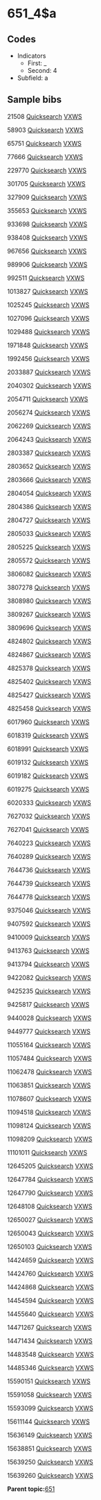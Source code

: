 # 651\_4$a

## Codes

-   Indicators
    -   First: \_
    -   Second: 4
-   Subfield: a

## Sample bibs

21508 [Quicksearch](https://search.library.yale.edu/catalog/21508) [VXWS](http://prodorbis.library.yale.edu:7014/vxws/GetHoldingsService?bibId=21508)

58903 [Quicksearch](https://search.library.yale.edu/catalog/58903) [VXWS](http://prodorbis.library.yale.edu:7014/vxws/GetHoldingsService?bibId=58903)

65751 [Quicksearch](https://search.library.yale.edu/catalog/65751) [VXWS](http://prodorbis.library.yale.edu:7014/vxws/GetHoldingsService?bibId=65751)

77666 [Quicksearch](https://search.library.yale.edu/catalog/77666) [VXWS](http://prodorbis.library.yale.edu:7014/vxws/GetHoldingsService?bibId=77666)

229770 [Quicksearch](https://search.library.yale.edu/catalog/229770) [VXWS](http://prodorbis.library.yale.edu:7014/vxws/GetHoldingsService?bibId=229770)

301705 [Quicksearch](https://search.library.yale.edu/catalog/301705) [VXWS](http://prodorbis.library.yale.edu:7014/vxws/GetHoldingsService?bibId=301705)

327909 [Quicksearch](https://search.library.yale.edu/catalog/327909) [VXWS](http://prodorbis.library.yale.edu:7014/vxws/GetHoldingsService?bibId=327909)

355653 [Quicksearch](https://search.library.yale.edu/catalog/355653) [VXWS](http://prodorbis.library.yale.edu:7014/vxws/GetHoldingsService?bibId=355653)

933698 [Quicksearch](https://search.library.yale.edu/catalog/933698) [VXWS](http://prodorbis.library.yale.edu:7014/vxws/GetHoldingsService?bibId=933698)

938408 [Quicksearch](https://search.library.yale.edu/catalog/938408) [VXWS](http://prodorbis.library.yale.edu:7014/vxws/GetHoldingsService?bibId=938408)

967656 [Quicksearch](https://search.library.yale.edu/catalog/967656) [VXWS](http://prodorbis.library.yale.edu:7014/vxws/GetHoldingsService?bibId=967656)

989906 [Quicksearch](https://search.library.yale.edu/catalog/989906) [VXWS](http://prodorbis.library.yale.edu:7014/vxws/GetHoldingsService?bibId=989906)

992511 [Quicksearch](https://search.library.yale.edu/catalog/992511) [VXWS](http://prodorbis.library.yale.edu:7014/vxws/GetHoldingsService?bibId=992511)

1013827 [Quicksearch](https://search.library.yale.edu/catalog/1013827) [VXWS](http://prodorbis.library.yale.edu:7014/vxws/GetHoldingsService?bibId=1013827)

1025245 [Quicksearch](https://search.library.yale.edu/catalog/1025245) [VXWS](http://prodorbis.library.yale.edu:7014/vxws/GetHoldingsService?bibId=1025245)

1027096 [Quicksearch](https://search.library.yale.edu/catalog/1027096) [VXWS](http://prodorbis.library.yale.edu:7014/vxws/GetHoldingsService?bibId=1027096)

1029488 [Quicksearch](https://search.library.yale.edu/catalog/1029488) [VXWS](http://prodorbis.library.yale.edu:7014/vxws/GetHoldingsService?bibId=1029488)

1971848 [Quicksearch](https://search.library.yale.edu/catalog/1971848) [VXWS](http://prodorbis.library.yale.edu:7014/vxws/GetHoldingsService?bibId=1971848)

1992456 [Quicksearch](https://search.library.yale.edu/catalog/1992456) [VXWS](http://prodorbis.library.yale.edu:7014/vxws/GetHoldingsService?bibId=1992456)

2033887 [Quicksearch](https://search.library.yale.edu/catalog/2033887) [VXWS](http://prodorbis.library.yale.edu:7014/vxws/GetHoldingsService?bibId=2033887)

2040302 [Quicksearch](https://search.library.yale.edu/catalog/2040302) [VXWS](http://prodorbis.library.yale.edu:7014/vxws/GetHoldingsService?bibId=2040302)

2054711 [Quicksearch](https://search.library.yale.edu/catalog/2054711) [VXWS](http://prodorbis.library.yale.edu:7014/vxws/GetHoldingsService?bibId=2054711)

2056274 [Quicksearch](https://search.library.yale.edu/catalog/2056274) [VXWS](http://prodorbis.library.yale.edu:7014/vxws/GetHoldingsService?bibId=2056274)

2062269 [Quicksearch](https://search.library.yale.edu/catalog/2062269) [VXWS](http://prodorbis.library.yale.edu:7014/vxws/GetHoldingsService?bibId=2062269)

2064243 [Quicksearch](https://search.library.yale.edu/catalog/2064243) [VXWS](http://prodorbis.library.yale.edu:7014/vxws/GetHoldingsService?bibId=2064243)

2803387 [Quicksearch](https://search.library.yale.edu/catalog/2803387) [VXWS](http://prodorbis.library.yale.edu:7014/vxws/GetHoldingsService?bibId=2803387)

2803652 [Quicksearch](https://search.library.yale.edu/catalog/2803652) [VXWS](http://prodorbis.library.yale.edu:7014/vxws/GetHoldingsService?bibId=2803652)

2803666 [Quicksearch](https://search.library.yale.edu/catalog/2803666) [VXWS](http://prodorbis.library.yale.edu:7014/vxws/GetHoldingsService?bibId=2803666)

2804054 [Quicksearch](https://search.library.yale.edu/catalog/2804054) [VXWS](http://prodorbis.library.yale.edu:7014/vxws/GetHoldingsService?bibId=2804054)

2804386 [Quicksearch](https://search.library.yale.edu/catalog/2804386) [VXWS](http://prodorbis.library.yale.edu:7014/vxws/GetHoldingsService?bibId=2804386)

2804727 [Quicksearch](https://search.library.yale.edu/catalog/2804727) [VXWS](http://prodorbis.library.yale.edu:7014/vxws/GetHoldingsService?bibId=2804727)

2805033 [Quicksearch](https://search.library.yale.edu/catalog/2805033) [VXWS](http://prodorbis.library.yale.edu:7014/vxws/GetHoldingsService?bibId=2805033)

2805225 [Quicksearch](https://search.library.yale.edu/catalog/2805225) [VXWS](http://prodorbis.library.yale.edu:7014/vxws/GetHoldingsService?bibId=2805225)

2805572 [Quicksearch](https://search.library.yale.edu/catalog/2805572) [VXWS](http://prodorbis.library.yale.edu:7014/vxws/GetHoldingsService?bibId=2805572)

3806082 [Quicksearch](https://search.library.yale.edu/catalog/3806082) [VXWS](http://prodorbis.library.yale.edu:7014/vxws/GetHoldingsService?bibId=3806082)

3807278 [Quicksearch](https://search.library.yale.edu/catalog/3807278) [VXWS](http://prodorbis.library.yale.edu:7014/vxws/GetHoldingsService?bibId=3807278)

3808980 [Quicksearch](https://search.library.yale.edu/catalog/3808980) [VXWS](http://prodorbis.library.yale.edu:7014/vxws/GetHoldingsService?bibId=3808980)

3809267 [Quicksearch](https://search.library.yale.edu/catalog/3809267) [VXWS](http://prodorbis.library.yale.edu:7014/vxws/GetHoldingsService?bibId=3809267)

3809696 [Quicksearch](https://search.library.yale.edu/catalog/3809696) [VXWS](http://prodorbis.library.yale.edu:7014/vxws/GetHoldingsService?bibId=3809696)

4824802 [Quicksearch](https://search.library.yale.edu/catalog/4824802) [VXWS](http://prodorbis.library.yale.edu:7014/vxws/GetHoldingsService?bibId=4824802)

4824867 [Quicksearch](https://search.library.yale.edu/catalog/4824867) [VXWS](http://prodorbis.library.yale.edu:7014/vxws/GetHoldingsService?bibId=4824867)

4825378 [Quicksearch](https://search.library.yale.edu/catalog/4825378) [VXWS](http://prodorbis.library.yale.edu:7014/vxws/GetHoldingsService?bibId=4825378)

4825402 [Quicksearch](https://search.library.yale.edu/catalog/4825402) [VXWS](http://prodorbis.library.yale.edu:7014/vxws/GetHoldingsService?bibId=4825402)

4825427 [Quicksearch](https://search.library.yale.edu/catalog/4825427) [VXWS](http://prodorbis.library.yale.edu:7014/vxws/GetHoldingsService?bibId=4825427)

4825458 [Quicksearch](https://search.library.yale.edu/catalog/4825458) [VXWS](http://prodorbis.library.yale.edu:7014/vxws/GetHoldingsService?bibId=4825458)

6017960 [Quicksearch](https://search.library.yale.edu/catalog/6017960) [VXWS](http://prodorbis.library.yale.edu:7014/vxws/GetHoldingsService?bibId=6017960)

6018319 [Quicksearch](https://search.library.yale.edu/catalog/6018319) [VXWS](http://prodorbis.library.yale.edu:7014/vxws/GetHoldingsService?bibId=6018319)

6018991 [Quicksearch](https://search.library.yale.edu/catalog/6018991) [VXWS](http://prodorbis.library.yale.edu:7014/vxws/GetHoldingsService?bibId=6018991)

6019132 [Quicksearch](https://search.library.yale.edu/catalog/6019132) [VXWS](http://prodorbis.library.yale.edu:7014/vxws/GetHoldingsService?bibId=6019132)

6019182 [Quicksearch](https://search.library.yale.edu/catalog/6019182) [VXWS](http://prodorbis.library.yale.edu:7014/vxws/GetHoldingsService?bibId=6019182)

6019275 [Quicksearch](https://search.library.yale.edu/catalog/6019275) [VXWS](http://prodorbis.library.yale.edu:7014/vxws/GetHoldingsService?bibId=6019275)

6020333 [Quicksearch](https://search.library.yale.edu/catalog/6020333) [VXWS](http://prodorbis.library.yale.edu:7014/vxws/GetHoldingsService?bibId=6020333)

7627032 [Quicksearch](https://search.library.yale.edu/catalog/7627032) [VXWS](http://prodorbis.library.yale.edu:7014/vxws/GetHoldingsService?bibId=7627032)

7627041 [Quicksearch](https://search.library.yale.edu/catalog/7627041) [VXWS](http://prodorbis.library.yale.edu:7014/vxws/GetHoldingsService?bibId=7627041)

7640223 [Quicksearch](https://search.library.yale.edu/catalog/7640223) [VXWS](http://prodorbis.library.yale.edu:7014/vxws/GetHoldingsService?bibId=7640223)

7640289 [Quicksearch](https://search.library.yale.edu/catalog/7640289) [VXWS](http://prodorbis.library.yale.edu:7014/vxws/GetHoldingsService?bibId=7640289)

7644736 [Quicksearch](https://search.library.yale.edu/catalog/7644736) [VXWS](http://prodorbis.library.yale.edu:7014/vxws/GetHoldingsService?bibId=7644736)

7644739 [Quicksearch](https://search.library.yale.edu/catalog/7644739) [VXWS](http://prodorbis.library.yale.edu:7014/vxws/GetHoldingsService?bibId=7644739)

7644778 [Quicksearch](https://search.library.yale.edu/catalog/7644778) [VXWS](http://prodorbis.library.yale.edu:7014/vxws/GetHoldingsService?bibId=7644778)

9375046 [Quicksearch](https://search.library.yale.edu/catalog/9375046) [VXWS](http://prodorbis.library.yale.edu:7014/vxws/GetHoldingsService?bibId=9375046)

9407592 [Quicksearch](https://search.library.yale.edu/catalog/9407592) [VXWS](http://prodorbis.library.yale.edu:7014/vxws/GetHoldingsService?bibId=9407592)

9410009 [Quicksearch](https://search.library.yale.edu/catalog/9410009) [VXWS](http://prodorbis.library.yale.edu:7014/vxws/GetHoldingsService?bibId=9410009)

9413763 [Quicksearch](https://search.library.yale.edu/catalog/9413763) [VXWS](http://prodorbis.library.yale.edu:7014/vxws/GetHoldingsService?bibId=9413763)

9413794 [Quicksearch](https://search.library.yale.edu/catalog/9413794) [VXWS](http://prodorbis.library.yale.edu:7014/vxws/GetHoldingsService?bibId=9413794)

9422082 [Quicksearch](https://search.library.yale.edu/catalog/9422082) [VXWS](http://prodorbis.library.yale.edu:7014/vxws/GetHoldingsService?bibId=9422082)

9425235 [Quicksearch](https://search.library.yale.edu/catalog/9425235) [VXWS](http://prodorbis.library.yale.edu:7014/vxws/GetHoldingsService?bibId=9425235)

9425817 [Quicksearch](https://search.library.yale.edu/catalog/9425817) [VXWS](http://prodorbis.library.yale.edu:7014/vxws/GetHoldingsService?bibId=9425817)

9440028 [Quicksearch](https://search.library.yale.edu/catalog/9440028) [VXWS](http://prodorbis.library.yale.edu:7014/vxws/GetHoldingsService?bibId=9440028)

9449777 [Quicksearch](https://search.library.yale.edu/catalog/9449777) [VXWS](http://prodorbis.library.yale.edu:7014/vxws/GetHoldingsService?bibId=9449777)

11055164 [Quicksearch](https://search.library.yale.edu/catalog/11055164) [VXWS](http://prodorbis.library.yale.edu:7014/vxws/GetHoldingsService?bibId=11055164)

11057484 [Quicksearch](https://search.library.yale.edu/catalog/11057484) [VXWS](http://prodorbis.library.yale.edu:7014/vxws/GetHoldingsService?bibId=11057484)

11062478 [Quicksearch](https://search.library.yale.edu/catalog/11062478) [VXWS](http://prodorbis.library.yale.edu:7014/vxws/GetHoldingsService?bibId=11062478)

11063851 [Quicksearch](https://search.library.yale.edu/catalog/11063851) [VXWS](http://prodorbis.library.yale.edu:7014/vxws/GetHoldingsService?bibId=11063851)

11078607 [Quicksearch](https://search.library.yale.edu/catalog/11078607) [VXWS](http://prodorbis.library.yale.edu:7014/vxws/GetHoldingsService?bibId=11078607)

11094518 [Quicksearch](https://search.library.yale.edu/catalog/11094518) [VXWS](http://prodorbis.library.yale.edu:7014/vxws/GetHoldingsService?bibId=11094518)

11098124 [Quicksearch](https://search.library.yale.edu/catalog/11098124) [VXWS](http://prodorbis.library.yale.edu:7014/vxws/GetHoldingsService?bibId=11098124)

11098209 [Quicksearch](https://search.library.yale.edu/catalog/11098209) [VXWS](http://prodorbis.library.yale.edu:7014/vxws/GetHoldingsService?bibId=11098209)

11101011 [Quicksearch](https://search.library.yale.edu/catalog/11101011) [VXWS](http://prodorbis.library.yale.edu:7014/vxws/GetHoldingsService?bibId=11101011)

12645205 [Quicksearch](https://search.library.yale.edu/catalog/12645205) [VXWS](http://prodorbis.library.yale.edu:7014/vxws/GetHoldingsService?bibId=12645205)

12647784 [Quicksearch](https://search.library.yale.edu/catalog/12647784) [VXWS](http://prodorbis.library.yale.edu:7014/vxws/GetHoldingsService?bibId=12647784)

12647790 [Quicksearch](https://search.library.yale.edu/catalog/12647790) [VXWS](http://prodorbis.library.yale.edu:7014/vxws/GetHoldingsService?bibId=12647790)

12648108 [Quicksearch](https://search.library.yale.edu/catalog/12648108) [VXWS](http://prodorbis.library.yale.edu:7014/vxws/GetHoldingsService?bibId=12648108)

12650027 [Quicksearch](https://search.library.yale.edu/catalog/12650027) [VXWS](http://prodorbis.library.yale.edu:7014/vxws/GetHoldingsService?bibId=12650027)

12650043 [Quicksearch](https://search.library.yale.edu/catalog/12650043) [VXWS](http://prodorbis.library.yale.edu:7014/vxws/GetHoldingsService?bibId=12650043)

12650103 [Quicksearch](https://search.library.yale.edu/catalog/12650103) [VXWS](http://prodorbis.library.yale.edu:7014/vxws/GetHoldingsService?bibId=12650103)

14424659 [Quicksearch](https://search.library.yale.edu/catalog/14424659) [VXWS](http://prodorbis.library.yale.edu:7014/vxws/GetHoldingsService?bibId=14424659)

14424760 [Quicksearch](https://search.library.yale.edu/catalog/14424760) [VXWS](http://prodorbis.library.yale.edu:7014/vxws/GetHoldingsService?bibId=14424760)

14424868 [Quicksearch](https://search.library.yale.edu/catalog/14424868) [VXWS](http://prodorbis.library.yale.edu:7014/vxws/GetHoldingsService?bibId=14424868)

14454594 [Quicksearch](https://search.library.yale.edu/catalog/14454594) [VXWS](http://prodorbis.library.yale.edu:7014/vxws/GetHoldingsService?bibId=14454594)

14455640 [Quicksearch](https://search.library.yale.edu/catalog/14455640) [VXWS](http://prodorbis.library.yale.edu:7014/vxws/GetHoldingsService?bibId=14455640)

14471267 [Quicksearch](https://search.library.yale.edu/catalog/14471267) [VXWS](http://prodorbis.library.yale.edu:7014/vxws/GetHoldingsService?bibId=14471267)

14471434 [Quicksearch](https://search.library.yale.edu/catalog/14471434) [VXWS](http://prodorbis.library.yale.edu:7014/vxws/GetHoldingsService?bibId=14471434)

14483548 [Quicksearch](https://search.library.yale.edu/catalog/14483548) [VXWS](http://prodorbis.library.yale.edu:7014/vxws/GetHoldingsService?bibId=14483548)

14485346 [Quicksearch](https://search.library.yale.edu/catalog/14485346) [VXWS](http://prodorbis.library.yale.edu:7014/vxws/GetHoldingsService?bibId=14485346)

15590151 [Quicksearch](https://search.library.yale.edu/catalog/15590151) [VXWS](http://prodorbis.library.yale.edu:7014/vxws/GetHoldingsService?bibId=15590151)

15591058 [Quicksearch](https://search.library.yale.edu/catalog/15591058) [VXWS](http://prodorbis.library.yale.edu:7014/vxws/GetHoldingsService?bibId=15591058)

15593099 [Quicksearch](https://search.library.yale.edu/catalog/15593099) [VXWS](http://prodorbis.library.yale.edu:7014/vxws/GetHoldingsService?bibId=15593099)

15611144 [Quicksearch](https://search.library.yale.edu/catalog/15611144) [VXWS](http://prodorbis.library.yale.edu:7014/vxws/GetHoldingsService?bibId=15611144)

15636149 [Quicksearch](https://search.library.yale.edu/catalog/15636149) [VXWS](http://prodorbis.library.yale.edu:7014/vxws/GetHoldingsService?bibId=15636149)

15638851 [Quicksearch](https://search.library.yale.edu/catalog/15638851) [VXWS](http://prodorbis.library.yale.edu:7014/vxws/GetHoldingsService?bibId=15638851)

15639250 [Quicksearch](https://search.library.yale.edu/catalog/15639250) [VXWS](http://prodorbis.library.yale.edu:7014/vxws/GetHoldingsService?bibId=15639250)

15639260 [Quicksearch](https://search.library.yale.edu/catalog/15639260) [VXWS](http://prodorbis.library.yale.edu:7014/vxws/GetHoldingsService?bibId=15639260)

**Parent topic:**[651](../../tags/651/651.md)

